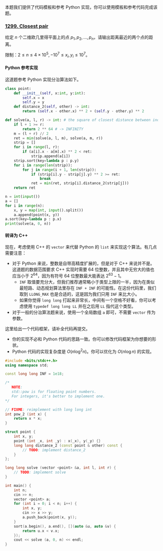 本题我们提供了代码模板和参考 Python 实现，你可以使用模板和参考代码完成该题。

### [1299. Closest pair](https://acm.sjtu.edu.cn/OnlineJudge/problem?problem_id=1299)

给定 $n$ 个二维欧几里得平面上的点 $p_1, p_2, \dots, p_n$，请输出距离最近的两个点的距离。

限制：$2 \leq n \leq 4\times 10^5, -10^7 \leq x_i, y_i \leq 10 ^ 7$。


#### Python 参考实现
这道题参考 Python 实现分治算法如下。
```python
class point:
    def __init__(self, x:int, y:int):
        self.x = x
        self.y = y
    def distance_2(self, other) -> int:
        return (self.x - other.x) ** 2 + (self.y - other.y) ** 2

def solve(a, l, r) -> int: # the square of closest distance between index range [l, r)
    if l + 1 >= r:
        return 2 ** 64 # -> INFINITY
    m = (l + r) // 2
    ret = min(solve(a, l, m), solve(a, m, r))
    strip = []
    for i in range(l, r):
        if (a[i].x - a[m].x) ** 2 < ret:
            strip.append(a[i])
    strip.sort(key=lambda p : p.y)
    for i in range(len(strip)):
        for j in range(i + 1, len(strip)):
            if (strip[i].y - strip[j].y) ** 2 >= ret:
                break
            ret = min(ret, strip[i].distance_2(strip[j]))
    return ret

n = int(input())
a = []
for i in range(n):
    x, y = map(int, input().split())
    a.append(point(x, y))
a.sort(key=lambda p : p.x)
print(solve(a, 0, n))
```
#### 转译为 C++
现在，考虑使用 C++ 的 `vector` 来代替 Python 的 `list` 来实现这个算法。有几点需要注意：

* 对于 Python 来说，整数是自带高精度扩展的，但是对于 C++ 来说并不是。这道题的数据范围要求 C++ 实现时需要 64 位整数，并且其中无穷大的值也应当小于 $2^{64}$，因为有符号 64 位整数最大能表达 $2 ^ {63} - 1$。
    * `INF` 取值要充分大，但我们推荐通常略小于类型上限的一半，因为在类似最短路、动态规划算法里存在 `INF + INF` 的可能性。在这份代码里，我们取到 `LLONG_MAX` 也是合适的，这是因为我们只用 `INF` 来比大小。
    * 如果你觉得 `long long` 打起来非常长，中间有一个空格不好看，你可以考虑使用 `typedef long long LL` 并在之后用 `LL` 指代这个类型。
* 对于一般的分治算法题来说，使用一个全局数组 `a` 即可，不需要 `vector` 传为参数。

这里给出一个代码框架，请补全代码再提交。

* 你的实现不必和 Python 代码的思路一致。你可以修改代码框架为你想要的形状。
* Python 代码的实现复杂度是 $O(n \log ^ 2 n)$。你可以优化为 $O(n \log n)$ 的实现。

```cpp
#include <bits/stdc++.h>
using namespace std;

const long long INF = 1e18;

/* 
   NOTE:
   std::pow is for floating point numbers.
   For integers, it's better to implement one.
*/

// FIXME: reimplement with long long int
int pow_2 (int x) {
    return x * x;
}

struct point {
    int x, y;
    point (int _x, int _y) : x(_x), y(_y) {}
    long long distance_2 (const point & other) const {
        // TODO: implement distance_2
    }
};

long long solve (vector <point> &a, int l, int r) {
    // TODO: implement solve    
}

int main() {
    int n;
    cin >> n;
    vector <point> a;
    for (int i = 0; i < n; i++) {
        int x, y;
        cin >> x >> y;
        a.push_back(point(x, y));
    }
    sort(a.begin(), a.end(), [](auto &u, auto &v) {
        return u.x < v.x;
    });
    cout << solve (a, 0, n) << endl;
}
```